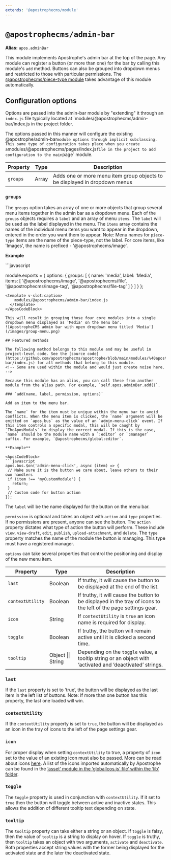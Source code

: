 ```yaml
---
extends: '@apostrophecms/module'
---
```


# `@apostrophecms/admin-bar`

**Alias:** `apos.adminBar`

<AposRefExtends :module="$frontmatter.extends" />

This module implements Apostrophe's admin bar at the top of the page. Any module can register a button (or more than one) for the bar by calling this module's `add` method. Buttons can also be grouped into dropdown menus and restricted to those with particular permissions. The [@apostrophecms/piece-type module](/reference/modules/piece-type.md) takes advantage of this module automatically.

## Configuration options

Options are passed into the admin-bar module by "extending" it through an `index.js` file typically located at `modules/@apostrophecms/admin-bar/index.js in the project folder.

The options passed in this manner will configure the existing @apostrophe/admin-bar` module options through implicit subclassing. This same type of configuration takes place when you create a `modules/@apostrophecms/pages/index.js` file in the project to add configuration to the main `page` module.

|  Property | Type | Description |
|---|---|---|
|`groups` | Array | Adds one or more menu item group objects to be displayed in dropdown menus |

### `groups`

The `groups` option takes an array of one or more objects that group several menu items together in the admin bar as a dropdown menu. Each of the `groups` objects requires a `label` and an array of menu `items`. The `label` will be used as the label displayed in the menu. The `items` array contains the names of the individual menu items you want to appear in the dropdown, entered in the order you want them to appear. Note: Menu names for `piece-type` items are the name of the piece-type, not the label. For core items, like 'Images', the name is prefixed - '@apostrophecms/image'.

**Example**

<AposCodeBlock>
```javascript

module.exports = {
 options: {
   groups: [
     {
       name: 'media',
       label: 'Media',
       items: [
         '@apostrophecms/image',
         '@apostrophecms/file',
         '@apostrophecms/image-tag',
         '@apostrophecms/file-tag'
       ]
     }
   ]
 }
};
```
<template v-slot:caption>
    modules/@apostrophecms/admin-bar/index.js
  </template>
</AposCodeBlock>

This will result in grouping those four core modules into a single dropdown menu displayed as 'Media' on the menu bar.
![ApostropheCMS admin bar with open dropdown menu titled 'Media'](/images/group-menu.png)

## Featured methods

The following method belongs to this module and may be useful in project-level code. See the [source code](https://github.com/apostrophecms/apostrophe/blob/main/modules/%40apostrophecms/admin-bar/index.js) for all methods that belong to this module.
<!-- Some are used within the module and would just create noise here. -->

Because this module has an alias, you can call these from another module from the alias path. For example, `self.apos.adminBar.add()`.

### `add(name, label, permission, options)`

Add an item to the menu bar.

The `name` for the item must be unique within the menu bar to avoid conflicts. When the menu item is clicked, the `name` argument will be emitted on `apos.bus` as the value of an `admin-menu-click` event. If this item controls a specific modal, this will be caught by `TheAposModals` to display the correct modal. If this is the case, `name` should be the module name with a `:editor` or `:manager` suffix. For example, `@apostrophecms/global:editor`.

**Example**

<AposCodeBlock>
```javascript
apos.bus.$on('admin-menu-click', async (item) => {
 // Make sure it is the button we care about, leave others to their own handlers
 if (item !== 'myCustomModule') {
   return;
 }
 // Custom code for button action
});
```
</AposCodeBlock>

The `label` will be the name displayed for the button on the menu bar.

`permission` is optional and takes an object with `action` and `type` properties. If no permissions are present, anyone can see the button. The `action` property dictates what type of action the button will perform. These include `view`, `view-draft`, `edit`, `publish`, `upload-attachment`, and `delete`. The `type` property matches the name of the module the button is managing. This type must have a registered manager.

`options` can take several properties that control the positioning and display of the new menu item.

|  Property | Type | Description |
|---|---|---|
| `last` | Boolean | If truthy, it will cause the button to be displayed at the end of the list. |
| `contextUtility` | Boolean | If truthy, it will cause the button to be displayed in the tray of icons to the left of the page settings gear. |
| `icon` | String | If `contextUtility` is `true` an icon name is required for display. |
| `toggle` | Boolean | If truthy, the button will remain active until it is clicked a second time. |
| `tooltip` | Object \|\| String | Depending on the `toggle` value, a tooltip string or an object with ‘activated and ‘deactivated’ strings. |

### `last`

If the `last` property is set to ‘true’, the button will be displayed as the last item in the left list of buttons. Note: If more than one button has this property, the last one loaded will win.

### `contextUtility`

If the `contextUtility` property is set to `true`, the button will be displayed as an icon in the tray of icons to the left of the page settings gear.

### `icon`

 For proper display when setting `contextUtility` to true, a property of `icon` set to the value of an existing icon must also be passed. More can be read about icons [here](https://v3.docs.apostrophecms.org/reference/module-api/module-overview.html#icons). A list of the icons imported automatically by Apostrophe can be found in the [‘asset’ module in the ‘globalIcos.js’ file’ within the ‘lib’ folder](https://github.com/apostrophecms/apostrophe/blob/main/modules/%40apostrophecms/asset/lib/globalIcons.js).

### `toggle`

The `toggle` property is used in conjunction with `contextUtility`. If it set to `true` then the button will toggle between active and inactive states. This allows the addition of different tooltip text depending on state.

### `tooltip`
The `tooltip` property can take either a string or an object. If `toggle` is falsy, then the value of `tooltip` is a string to display on hover. If `toggle` is truthy, then `tooltip` takes an object with two arguments, `activate` and `deactivate`. Both properties accept string values with the former being displayed for the activated state and the later the deactivated state.
